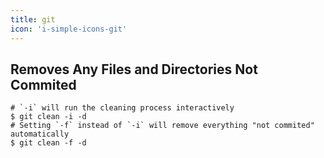 ```yaml
---
title: git
icon: 'i-simple-icons-git'
---
```


## Removes Any Files and Directories Not Commited

```console
# `-i` will run the cleaning process interactively
$ git clean -i -d
# Setting `-f` instead of `-i` will remove everything "not commited" automatically
$ git clean -f -d
```
